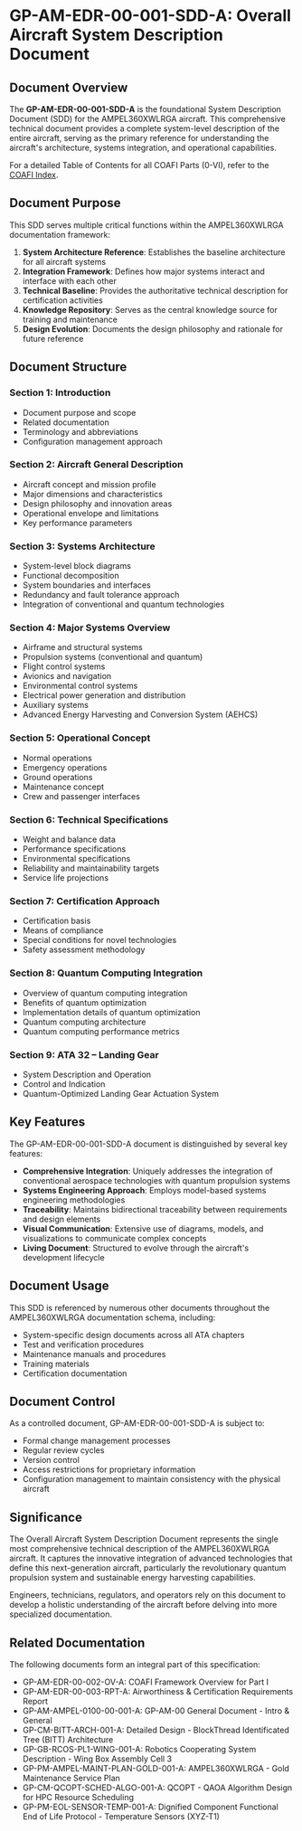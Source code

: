 # GP-AM-EDR-00-001-SDD-A: Overall Aircraft System Description Document

## Document Overview

The **GP-AM-EDR-00-001-SDD-A** is the foundational System Description Document (SDD) for the AMPEL360XWLRGA aircraft. This comprehensive technical document provides a complete system-level description of the entire aircraft, serving as the primary reference for understanding the aircraft's architecture, systems integration, and operational capabilities.

For a detailed Table of Contents for all COAFI Parts (0-VI), refer to the [COAFI Index](../../COAFI/Index.md).

## Document Purpose

This SDD serves multiple critical functions within the AMPEL360XWLRGA documentation framework:

1. **System Architecture Reference**: Establishes the baseline architecture for all aircraft systems
2. **Integration Framework**: Defines how major systems interact and interface with each other
3. **Technical Baseline**: Provides the authoritative technical description for certification activities
4. **Knowledge Repository**: Serves as the central knowledge source for training and maintenance
5. **Design Evolution**: Documents the design philosophy and rationale for future reference

## Document Structure

### Section 1: Introduction
- Document purpose and scope
- Related documentation
- Terminology and abbreviations
- Configuration management approach

### Section 2: Aircraft General Description
- Aircraft concept and mission profile
- Major dimensions and characteristics
- Design philosophy and innovation areas
- Operational envelope and limitations
- Key performance parameters

### Section 3: Systems Architecture
- System-level block diagrams
- Functional decomposition
- System boundaries and interfaces
- Redundancy and fault tolerance approach
- Integration of conventional and quantum technologies

### Section 4: Major Systems Overview
- Airframe and structural systems
- Propulsion systems (conventional and quantum)
- Flight control systems
- Avionics and navigation
- Environmental control systems
- Electrical power generation and distribution
- Auxiliary systems
- Advanced Energy Harvesting and Conversion System (AEHCS)

### Section 5: Operational Concept
- Normal operations
- Emergency operations
- Ground operations
- Maintenance concept
- Crew and passenger interfaces

### Section 6: Technical Specifications
- Weight and balance data
- Performance specifications
- Environmental specifications
- Reliability and maintainability targets
- Service life projections

### Section 7: Certification Approach
- Certification basis
- Means of compliance
- Special conditions for novel technologies
- Safety assessment methodology

### Section 8: Quantum Computing Integration
- Overview of quantum computing integration
- Benefits of quantum optimization
- Implementation details of quantum optimization
- Quantum computing architecture
- Quantum computing performance metrics

### Section 9: ATA 32 – Landing Gear
- System Description and Operation
- Control and Indication
- Quantum-Optimized Landing Gear Actuation System

## Key Features

The GP-AM-EDR-00-001-SDD-A document is distinguished by several key features:

- **Comprehensive Integration**: Uniquely addresses the integration of conventional aerospace technologies with quantum propulsion systems
- **Systems Engineering Approach**: Employs model-based systems engineering methodologies
- **Traceability**: Maintains bidirectional traceability between requirements and design elements
- **Visual Communication**: Extensive use of diagrams, models, and visualizations to communicate complex concepts
- **Living Document**: Structured to evolve through the aircraft's development lifecycle

## Document Usage

This SDD is referenced by numerous other documents throughout the AMPEL360XWLRGA documentation schema, including:

- System-specific design documents across all ATA chapters
- Test and verification procedures
- Maintenance manuals and procedures
- Training materials
- Certification documentation

## Document Control

As a controlled document, GP-AM-EDR-00-001-SDD-A is subject to:

- Formal change management processes
- Regular review cycles
- Version control
- Access restrictions for proprietary information
- Configuration management to maintain consistency with the physical aircraft

## Significance

The Overall Aircraft System Description Document represents the single most comprehensive technical description of the AMPEL360XWLRGA aircraft. It captures the innovative integration of advanced technologies that define this next-generation aircraft, particularly the revolutionary quantum propulsion system and sustainable energy harvesting capabilities.

Engineers, technicians, regulators, and operators rely on this document to develop a holistic understanding of the aircraft before delving into more specialized documentation.

## Related Documentation

The following documents form an integral part of this specification:

- GP-AM-EDR-00-002-OV-A: COAFI Framework Overview for Part I
- GP-AM-EDR-00-003-RPT-A: Airworthiness & Certification Requirements Report
- GP-AM-AMPEL-0100-00-001-A: GP-AM-00 General Document - Intro & General
- GP-CM-BITT-ARCH-001-A: Detailed Design - BlockThread Identificated Tree (BITT) Architecture
- GP-GB-RCOS-PL1-WING-001-A: Robotics Cooperating System Description - Wing Box Assembly Cell 3
- GP-PM-AMPEL-MAINT-PLAN-GOLD-001-A: AMPEL360XWLRGA - Gold Maintenance Service Plan
- GP-CM-QCOPT-SCHED-ALGO-001-A: QCOPT - QAOA Algorithm Design for HPC Resource Scheduling
- GP-PM-EOL-SENSOR-TEMP-001-A: Dignified Component Functional End of Life Protocol - Temperature Sensors (XYZ-T1)

